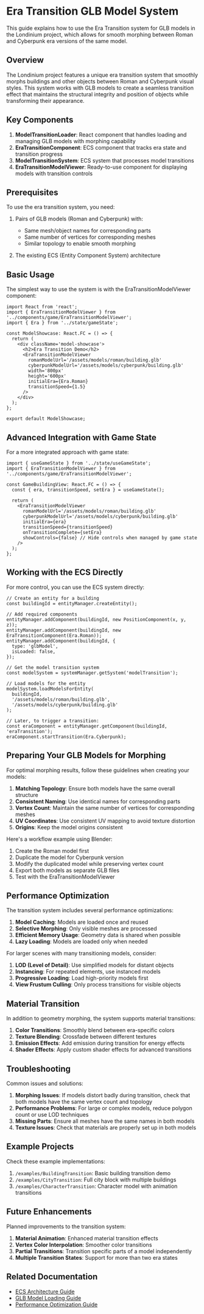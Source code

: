 # Era Transition GLB Model System

This guide explains how to use the Era Transition system for GLB models in the Londinium project, which allows for smooth morphing between Roman and Cyberpunk era versions of the same model.

## Overview

The Londinium project features a unique era transition system that smoothly morphs buildings and other objects between Roman and Cyberpunk visual styles. This system works with GLB models to create a seamless transition effect that maintains the structural integrity and position of objects while transforming their appearance.

## Key Components

1. **ModelTransitionLoader**: React component that handles loading and managing GLB models with morphing capability
2. **EraTransitionComponent**: ECS component that tracks era state and transition progress
3. **ModelTransitionSystem**: ECS system that processes model transitions
4. **EraTransitionModelViewer**: Ready-to-use component for displaying models with transition controls

## Prerequisites

To use the era transition system, you need:

1. Pairs of GLB models (Roman and Cyberpunk) with:

   - Same mesh/object names for corresponding parts
   - Same number of vertices for corresponding meshes
   - Similar topology to enable smooth morphing

2. The existing ECS (Entity Component System) architecture

## Basic Usage

The simplest way to use the system is with the EraTransitionModelViewer component:

```tsx
import React from 'react';
import { EraTransitionModelViewer } from '../components/game/EraTransitionModelViewer';
import { Era } from '../state/gameState';

const ModelShowcase: React.FC = () => {
  return (
    <div className='model-showcase'>
      <h2>Era Transition Demo</h2>
      <EraTransitionModelViewer
        romanModelUrl='/assets/models/roman/building.glb'
        cyberpunkModelUrl='/assets/models/cyberpunk/building.glb'
        width='800px'
        height='600px'
        initialEra={Era.Roman}
        transitionSpeed={1.5}
      />
    </div>
  );
};

export default ModelShowcase;
```

## Advanced Integration with Game State

For a more integrated approach with game state:

```tsx
import { useGameState } from '../state/useGameState';
import { EraTransitionModelViewer } from '../components/game/EraTransitionModelViewer';

const GameBuildingView: React.FC = () => {
  const { era, transitionSpeed, setEra } = useGameState();

  return (
    <EraTransitionModelViewer
      romanModelUrl='/assets/models/roman/building.glb'
      cyberpunkModelUrl='/assets/models/cyberpunk/building.glb'
      initialEra={era}
      transitionSpeed={transitionSpeed}
      onTransitionComplete={setEra}
      showControls={false} // Hide controls when managed by game state
    />
  );
};
```

## Working with the ECS Directly

For more control, you can use the ECS system directly:

```tsx
// Create an entity for a building
const buildingId = entityManager.createEntity();

// Add required components
entityManager.addComponent(buildingId, new PositionComponent(x, y, z));
entityManager.addComponent(buildingId, new EraTransitionComponent(Era.Roman));
entityManager.addComponent(buildingId, {
  type: 'glbModel',
  isLoaded: false,
});

// Get the model transition system
const modelSystem = systemManager.getSystem('modelTransition');

// Load models for the entity
modelSystem.loadModelsForEntity(
  buildingId,
  '/assets/models/roman/building.glb',
  '/assets/models/cyberpunk/building.glb'
);

// Later, to trigger a transition:
const eraComponent = entityManager.getComponent(buildingId, 'eraTransition');
eraComponent.startTransition(Era.Cyberpunk);
```

## Preparing Your GLB Models for Morphing

For optimal morphing results, follow these guidelines when creating your models:

1. **Matching Topology**: Ensure both models have the same overall structure
2. **Consistent Naming**: Use identical names for corresponding parts
3. **Vertex Count**: Maintain the same number of vertices for corresponding meshes
4. **UV Coordinates**: Use consistent UV mapping to avoid texture distortion
5. **Origins**: Keep the model origins consistent

Here's a workflow example using Blender:

1. Create the Roman model first
2. Duplicate the model for Cyberpunk version
3. Modify the duplicated model while preserving vertex count
4. Export both models as separate GLB files
5. Test with the EraTransitionModelViewer

## Performance Optimization

The transition system includes several performance optimizations:

1. **Model Caching**: Models are loaded once and reused
2. **Selective Morphing**: Only visible meshes are processed
3. **Efficient Memory Usage**: Geometry data is shared when possible
4. **Lazy Loading**: Models are loaded only when needed

For larger scenes with many transitioning models, consider:

1. **LOD (Level of Detail)**: Use simplified models for distant objects
2. **Instancing**: For repeated elements, use instanced models
3. **Progressive Loading**: Load high-priority models first
4. **View Frustum Culling**: Only process transitions for visible objects

## Material Transition

In addition to geometry morphing, the system supports material transitions:

1. **Color Transitions**: Smoothly blend between era-specific colors
2. **Texture Blending**: Crossfade between different textures
3. **Emission Effects**: Add emission during transition for energy effects
4. **Shader Effects**: Apply custom shader effects for advanced transitions

## Troubleshooting

Common issues and solutions:

1. **Morphing Issues**: If models distort badly during transition, check that both models have the same vertex count and topology
2. **Performance Problems**: For large or complex models, reduce polygon count or use LOD techniques
3. **Missing Parts**: Ensure all meshes have the same names in both models
4. **Texture Issues**: Check that materials are properly set up in both models

## Example Projects

Check these example implementations:

1. `/examples/BuildingTransition`: Basic building transition demo
2. `/examples/CityTransition`: Full city block with multiple buildings
3. `/examples/CharacterTransition`: Character model with animation transitions

## Future Enhancements

Planned improvements to the transition system:

1. **Material Animation**: Enhanced material transition effects
2. **Vertex Color Interpolation**: Smoother color transitions
3. **Partial Transitions**: Transition specific parts of a model independently
4. **Multiple Transition States**: Support for more than two era states

## Related Documentation

- [ECS Architecture Guide](./ECSArchitecture.md)
- [GLB Model Loading Guide](./GLBModelWithECS.md)
- [Performance Optimization Guide](./PerformanceOptimization.md)
